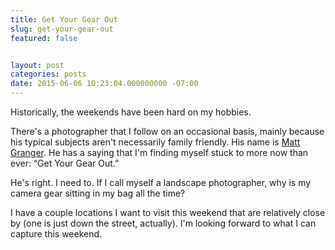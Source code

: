 ```yaml
---
title: Get Your Gear Out
slug: get-your-gear-out
featured: false


layout: post
categories: posts
date: 2015-06-06 10:23:04.000000000 -07:00
---
```


Historically, the weekends have been hard on my hobbies.

There's a photographer that I follow on an occasional basis, mainly because his typical subjects aren't necessarily family friendly. His name is [Matt Granger](http://mattgranger.com). He has a saying that I'm finding myself stuck to more now than ever: “Get Your Gear Out.”

He's right. I need to. If I call myself a landscape photographer, why is my camera gear sitting in my bag all the time?

I have a couple locations I want to visit this weekend that are relatively close by (one is just down the street, actually). I'm looking forward to what I can capture this weekend.


